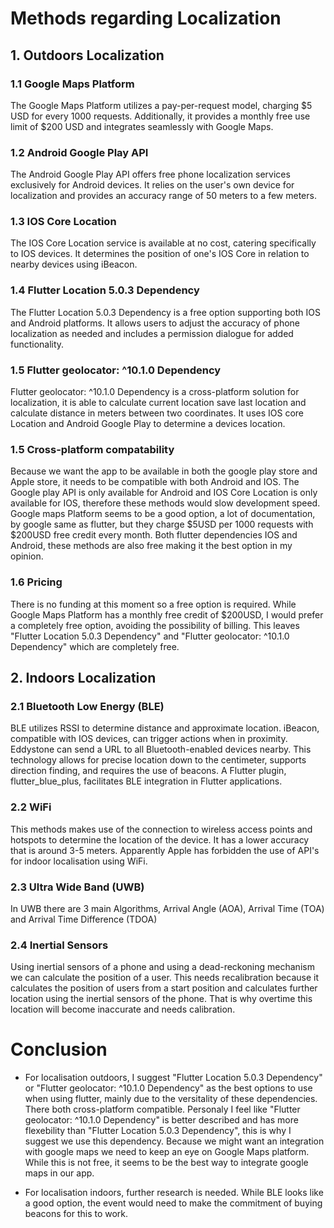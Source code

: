 # Methods regarding Localization

## 1. Outdoors Localization
### 1.1 Google Maps Platform
The Google Maps Platform utilizes a pay-per-request model, charging $5 USD for every 1000 requests. Additionally, it provides a monthly free use limit of $200 USD and integrates seamlessly with Google Maps.

### 1.2 Android Google Play API
The Android Google Play API offers free phone localization services exclusively for Android devices. It relies on the user's own device for localization and provides an accuracy range of 50 meters to a few meters.

### 1.3 IOS Core Location
The IOS Core Location service is available at no cost, catering specifically to IOS devices. It determines the position of one's IOS Core in relation to nearby devices using iBeacon.

### 1.4 Flutter Location 5.0.3 Dependency
The Flutter Location 5.0.3 Dependency is a free option supporting both IOS and Android platforms. It allows users to adjust the accuracy of phone localization as needed and includes a permission dialogue for added functionality.

### 1.5 Flutter geolocator: ^10.1.0 Dependency
Flutter geolocator: ^10.1.0 Dependency is a cross-platform solution for localization, it is able to calculate current location save last location and calculate distance in meters between two coordinates. It uses IOS core Location and Android Google Play to determine a devices location.
 
### 1.5 Cross-platform compatability
Because we want the app to be available in both the google play store and Apple store, it needs to be compatible with both Android and IOS. The Google play API is only available for Android and IOS Core Location is only available for IOS, therefore these methods would slow development speed. Google maps Platform seems to be a good option, a lot of documentation, by google same as flutter, but they charge $5USD per 1000 requests with $200USD free credit every month. Both flutter dependencies IOS and Android, these methods are also free making it the best option in my opinion.

### 1.6 Pricing
There is no funding at this moment so a free option is required. While Google Maps Platform has a monthly free credit of $200USD, I would prefer a completely free option, avoiding the possibility of billing. This leaves "Flutter Location 5.0.3 Dependency" and "Flutter geolocator: ^10.1.0 Dependency" which are completely free.

## 2. Indoors Localization
### 2.1 Bluetooth Low Energy (BLE)
BLE utilizes RSSI to determine distance and approximate location. iBeacon, compatible with IOS devices, can trigger actions when in proximity. Eddystone can send a URL to all Bluetooth-enabled devices nearby. This technology allows for precise location down to the centimeter, supports direction finding, and requires the use of beacons. A Flutter plugin, flutter_blue_plus, facilitates BLE integration in Flutter applications.

### 2.2 WiFi
This methods makes use of the connection to wireless access points and hotspots to determine the location of the device. It has a lower accuracy that is around 3-5 meters. Apparently Apple has forbidden the use of API's for indoor localisation using WiFi.

### 2.3 Ultra Wide Band (UWB)
In UWB there are 3 main Algorithms, Arrival Angle (AOA), Arrival Time (TOA) and Arrival Time Difference (TDOA)

### 2.4 Inertial Sensors
Using inertial sensors of a phone and using a dead-reckoning mechanism we can calculate the position of a user. This needs recalibration because it calculates the position of users from a start position and calculates further location using the inertial sensors of the phone. That is why overtime this location will become inaccurate and needs calibration.

# Conclusion
- For localisation outdoors, I suggest "Flutter Location 5.0.3 Dependency" or "Flutter geolocator: ^10.1.0 Dependency" as the best options to use when using flutter, mainly due to the versitality of these dependencies. There both cross-platform compatible. Personaly I feel like "Flutter geolocator: ^10.1.0 Dependency" is better described and has more flexebility than "Flutter Location 5.0.3 Dependency", this is why I suggest we use this dependency. Because we might want an integration with google maps we need to keep an eye on Google Maps platform. While this is not free, it seems to be the best way to integrate google maps in our app.

- For localisation indoors, further research is needed. While BLE looks like a good option, the event would need to make the commitment of buying beacons for this to work.